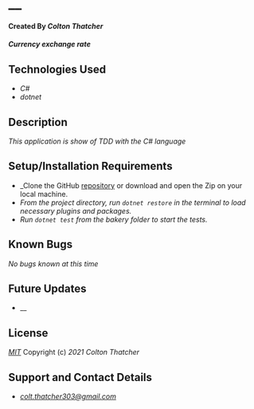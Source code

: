 # __

#### Created By _**Colton Thatcher**_

#### _Currency exchange rate_

## Technologies Used


* _C#_
* _dotnet_


## Description

_This application is show of TDD with the C# language_

## Setup/Installation Requirements

* _Clone the GitHub [repository]() or download and open the Zip on your local machine.
* _From the project directory, run `dotnet restore` in the terminal to load necessary plugins and packages._
* _Run `dotnet test`  from the bakery folder to start the tests._




## Known Bugs

_No bugs known at this time_

## Future Updates

* __

## License

_[MIT](https://opensource.org/licenses/MIT)_
Copyright (c) _2021_ _Colton Thatcher_

## Support and Contact Details
* _[colt.thatcher303@gmail.com](colt.thatcher303@gmail.com)_

